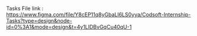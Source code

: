 Tasks File link : https://www.figma.com/file/Y8cEP11q8yGbaLl6LS0yya/Codsoft-Internship-Tasks?type=design&node-id=0%3A1&mode=design&t=4y1LIDBvGqCu40qU-1
